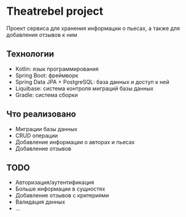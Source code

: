 # Theatrebel project
Проект сервиса для хранения информации о пьесах, а также для добавления отзывов к ним

## Технологии
- Kotlin: язык программирования
- Spring Boot: фреймворк
- Spring Data JPA + PostgreSQL: база данных и доступ к ней
- Liquibase: система контроля миграций базы данных
- Gradle: система сборки

## Что реализовано
- Миграции базы данных
- CRUD операции
- Добавление информации о авторах и пьесах
- Добавление отзывов

## TODO
- Авторизация/аутентификация
- Больше информации в сущностях
- Добавление отзывов с критериями
- Валидация данных
- ...
